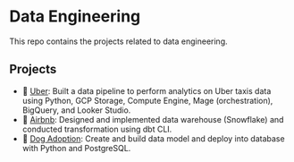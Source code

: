 # Data Engineering

This repo contains the projects related to data engineering.

## Projects

- 🚗 [Uber](https://github.com/katiehuangx/data-engineering/tree/main/Uber%20Project): Built a data pipeline to perform analytics on Uber taxis data using Python, GCP Storage, Compute Engine, Mage (orchestration), BigQuery, and Looker Studio.
- 🏡 [Airbnb](https://github.com/katiehuangx/data-engineering/tree/main/Airbnb%20Project): Designed and implemented data warehouse (Snowflake) and conducted transformation using dbt CLI.
- 🐶 [Dog Adoption](https://github.com/katiehuangx/data-engineering/tree/main/Dog%20Adoption): Create and build data model and deploy into database with Python and PostgreSQL.
